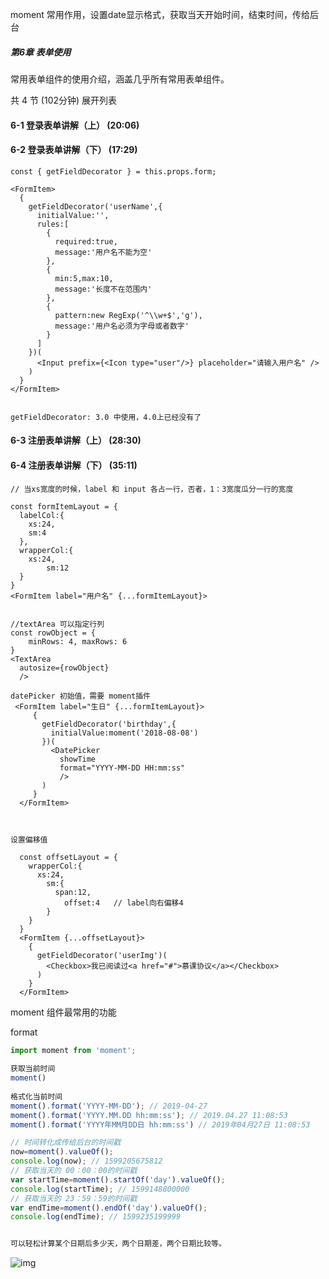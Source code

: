 moment 常用作用，设置date显示格式，获取当天开始时间，结束时间，传给后台



##### 第6章 表单使用

常用表单组件的使用介绍，涵盖几乎所有常用表单组件。

共 4 节 (102分钟) 展开列表

#### 6-1 登录表单讲解（上） (20:06)

####  6-2 登录表单讲解（下） (17:29)

```react
const { getFieldDecorator } = this.props.form;

<FormItem>
  {
    getFieldDecorator('userName',{
      initialValue:'',
      rules:[
        {
          required:true,
          message:'用户名不能为空'
        },
        {
          min:5,max:10,
          message:'长度不在范围内'
        },
        {
          pattern:new RegExp('^\\w+$','g'),
          message:'用户名必须为字母或者数字'
        }
      ]
    })(
      <Input prefix={<Icon type="user"/>} placeholder="请输入用户名" />
    )
  }
</FormItem>


getFieldDecorator: 3.0 中使用，4.0上已经没有了
```



####  6-3 注册表单讲解（上） (28:30)

####  6-4 注册表单讲解（下） (35:11)

```react
// 当xs宽度的时候，label 和 input 各占一行，否者，1：3宽度瓜分一行的宽度

const formItemLayout = {
  labelCol:{
  	xs:24,
  	sm:4
  },
  wrapperCol:{
  	xs:24,
 	 	sm:12
  }
}
<FormItem label="用户名" {...formItemLayout}>
  
  
//textArea 可以指定行列
const rowObject = {
    minRows: 4, maxRows: 6
}  
<TextArea
  autosize={rowObject}
  />
  
datePicker 初始值，需要 moment插件
 <FormItem label="生日" {...formItemLayout}>
     {
       getFieldDecorator('birthday',{
         initialValue:moment('2018-08-08')
       })(
         <DatePicker
           showTime
           format="YYYY-MM-DD HH:mm:ss"
           />
       )
     }
  </FormItem>
  
  
  
设置偏移值
  
  const offsetLayout = {
    wrapperCol:{
      xs:24,
        sm:{
          span:12,
            offset:4   // label向右偏移4
        }
    }
  }
  <FormItem {...offsetLayout}>
    {
      getFieldDecorator('userImg')(
        <Checkbox>我已阅读过<a href="#">慕课协议</a></Checkbox>
      )
    }
  </FormItem>
```

moment 组件最常用的功能

format



```js
import moment from 'moment';
 
获取当前时间
moment() 
 
格式化当前时间
moment().format('YYYY-MM-DD'); // 2019-04-27
moment().format('YYYY.MM.DD hh:mm:ss'); // 2019.04.27 11:08:53
moment().format('YYYY年MM月DD日 hh:mm:ss') // 2019年04月27日 11:08:53

// 时间转化成传给后台的时间戳
now=moment().valueOf();
console.log(now); // 1599205675812
// 获取当天的 00：00：00的时间戳
var startTime=moment().startOf('day').valueOf();
console.log(startTime); // 1599148800000
// 获取当天的 23：59：59的时间戳
var endTime=moment().endOf('day').valueOf();
console.log(endTime); // 1599235199999


可以轻松计算某个日期后多少天，两个日期差，两个日期比较等。
```

![img](http://cdn.javanx.cn/wp-content/themes/lensnews2.2/images/post/20181214184757.png)